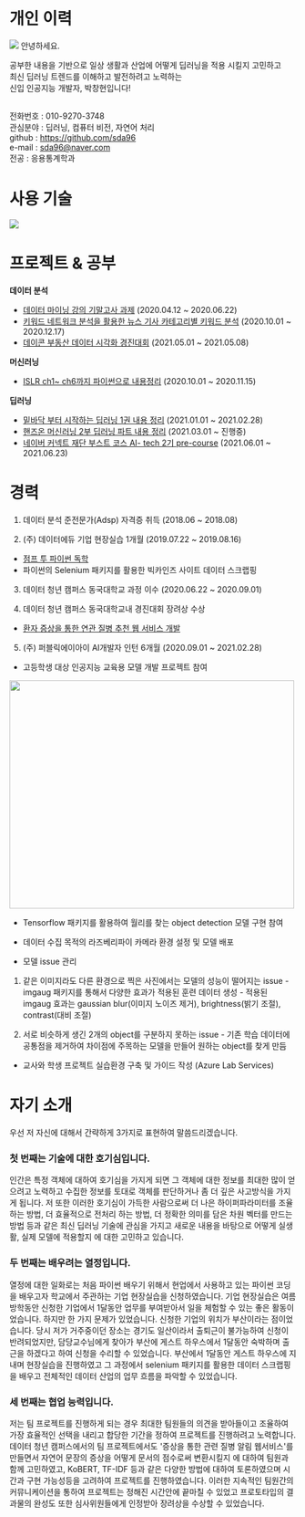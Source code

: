 # 개인 이력
<img src="https://imgur.com/xCO1ibb.jpg">
안녕하세요.

공부한 내용을 기반으로 일상 생활과 산업에 어떻게 딥러닝을 적용 시킬지 고민하고  
최신 딥러닝 트렌드를 이해하고 발전하려고 노력하는  
신입 인공지능 개발자, 박창현입니다!

## 
전화번호 : 010-9270-3748  
관심분야 : 딥러닝, 컴퓨터 비전, 자연어 처리  
github  : https://github.com/sda96  
e-mail  : sda96@naver.com  
전공    : 응용통계학과  

# 사용 기술

<img src="https://imgur.com/MwBwe72.jpg">

# 프로젝트 & 공부

**데이터 분석**
- [데이터 마이닝 강의 기말고사 과제](https://github.com/sda96/Summary_note/tree/master/Data_analysis/%EB%8D%B0%EC%9D%B4%ED%84%B0%EB%A7%88%EC%9D%B4%EB%8B%9D) (2020.04.12 ~ 2020.06.22)
- [키워드 네트워크 분석을 활용한 뉴스 기사 카테고리별 키워드 분석](https://github.com/sda96/Summary_note/tree/master/Data_analysis/%EC%A1%B8%EC%97%85%EB%85%BC%EB%AC%B8) (2020.10.01 ~ 2020.12.17)
- [데이콘 부동산 데이터 시각화 경진대회](https://github.com/sda96/Summary_note/tree/master/Data_analysis/%EB%8D%B0%EC%9D%B4%EC%BD%98%EB%B6%80%EB%8F%99%EC%82%B0%EC%8B%9C%EA%B0%81%ED%99%94) (2021.05.01 ~ 2021.05.08)

**머신러닝**
- [ISLR ch1~ ch6까지 파이썬으로 내용정리](https://github.com/sda96/Summary_note/tree/master/ML/ISLP) (2020.10.01 ~ 2020.11.15)

**딥러닝**
- [밑바닥 부터 시작하는 딥러닝 1권 내용 정리](https://github.com/sda96/Summary_note/tree/master/DL/Deep_Learning_from_scratch) (2021.01.01 ~ 2021.02.28)
- [핸즈온 머신러닝 2부 딥러닝 파트 내용 정리](https://github.com/sda96/Summary_note/tree/master/DL/Hands_on_Machine_learning_part2) (2021.03.01 ~ 진행중)
- [네이버 커넥트 재단 부스트 코스 AI- tech 2기 pre-course]((https://github.com/sda96/pre-boostcamp)) (2021.06.01 ~ 2021.06.23)


# 경력
1. 데이터 분석 준전문가(Adsp) 자격증 취득 (2018.06 ~ 2018.08)

2. (주) 데이터에듀 기업 현장실습 1개월 (2019.07.22 ~ 2019.08.16)
- [점프 투 파이썬 독학](https://github.com/sda96/Summary_note/tree/master/Python)
- 파이썬의 Selenium 패키지를 활용한 빅카인즈 사이트 데이터 스크랩핑

3. 데이터 청년 캠퍼스 동국대학교 과정 이수 (2020.06.22 ~ 2020.09.01)

4. 데이터 청년 캠퍼스 동국대학교내 경진대회 장려상 수상
- [환자 증상을 통한 연관 질병 추천 웹 서비스 개발](https://github.com/sda96/Summary_note/tree/master/data_campus)

5. (주) 퍼블릭에이아이 AI개발자 인턴 6개월 (2020.09.01 ~ 2021.02.28)
- 고등학생 대상 인공지능 교육용 모델 개발 프로젝트 참여  
 
<img src="https://imgur.com/LeKZjtV.jpg" width="500" height="400">

  - Tensorflow 패키지를 활용하여 월리를 찾는 object detection 모델 구현 참여
  - 데이터 수집 목적의 라즈베리파이 카메라 환경 설정 및 모델 배포


  - 모델 issue 관리
  1) 같은 이미지라도 다른 환경으로 찍은 사진에서는 모델의 성능이 떨어지는 issue
    - imgaug 패키지를 통해서 다양한 효과가 적용된 훈련 데이터 생성
    - 적용된 imgaug 효과는 gaussian blur(이미지 노이즈 제거), brightness(밝기 조절), contrast(대비 조절)

  2) 서로 비슷하게 생긴 2개의 object를 구분하지 못하는 issue
    - 기존 학습 데이터에 공통점을 제거하여 차이점에 주목하는 모델을 만들어 원하는 object를 찾게 만듬

- 교사와 학생 프로젝트 실습환경 구축 및 가이드 작성 (Azure Lab Services)


# 자기 소개

우선 저 자신에 대해서 간략하게 3가지로 표현하여 말씀드리겠습니다.


### 첫 번째는 기술에 대한 호기심입니다.
인간은 특정 객체에 대하여 호기심을 가지게 되면 그 객체에 대한 정보를 최대한 많이 얻으려고 노력하고 수집한 정보를 토대로 객체를 판단하거나 좀 더 깊은 사고방식을 가지게 됩니다. 저 또한 이러한 호기심이 가득한 사람으로써 더 나은 하이퍼파라미터를 조율하는 방법, 더 효율적으로 전처리 하는 방법, 더 정확한 의미를 담은 차원 벡터를 만드는 방법 등과 같은 최신 딥러닝 기술에 관심을 가지고 새로운 내용을 바탕으로 어떻게 실생활, 실제 모델에 적용할지 에 대한 고민하고 있습니다.  

### 두 번째는 배우려는 열정입니다.
열정에 대한 일화로는 처음 파이썬 배우기 위해서 현업에서 사용하고 있는 파이썬 코딩을 배우고자 학교에서 주관하는 기업 현장실습을 신청하였습니다. 기업 현장실습은 여름방학동안 신청한 기업에서 1달동안 업무를 부여받아서 일을 체험할 수 있는 좋은 활동이었습니다. 하지만 한 가지 문제가 있었습니다. 신청한 기업의 위치가 부산이라는 점이었습니다. 당시 저가 거주중이던 장소는 경기도 일산이라서  출퇴근이 불가능하여 신청이 반려되었지만, 담당교수님에게 찾아가 부산에 게스트 하우스에서 1달동안 숙박하며 출근을 하겠다고 하여 신청을 수리할 수 있었습니다. 부산에서 1달동안 게스트 하우스에 지내며 현장실습을 진행하였고 그 과정에서 selenium 패키지를 활용한 데이터 스크랩핑을 배우고 전체적인 데이터 산업의 업무 흐름을 파악할 수 있었습니다. 

### 세 번째는 협업 능력입니다.
저는 팀 프로젝트를 진행하게 되는 경우 최대한 팀원들의 의견을 받아들이고 조율하여 가장 효율적인 선택을 내리고 합당한 기간을 정하여 프로젝트를 진행하려고 노력합니다. 데이터 청년 캠퍼스에서의 팀 프로젝트에서도 '증상을 통한 관련 질병 알림 웹서비스'를 만들면서 자연어 문장의 증상을 어떻게 문서의 점수로써 변환시킬지 에 대하여 팀원과 함께 고민하였고, KoBERT, TF-IDF 등과 같은 다양한 방법에 대하여 토론하였으며 시간과 구현 가능성등을 고려하여 프로젝트를 진행하였습니다. 이러한 지속적인 팀원간의 커뮤니케이션을 통하여 프로젝트는 정해진 시간안에 끝마칠 수 있었고 프로토타입의 결과물의 완성도 또한 심사위원들에게 인정받아 장려상을 수상할 수 있었습니다.
